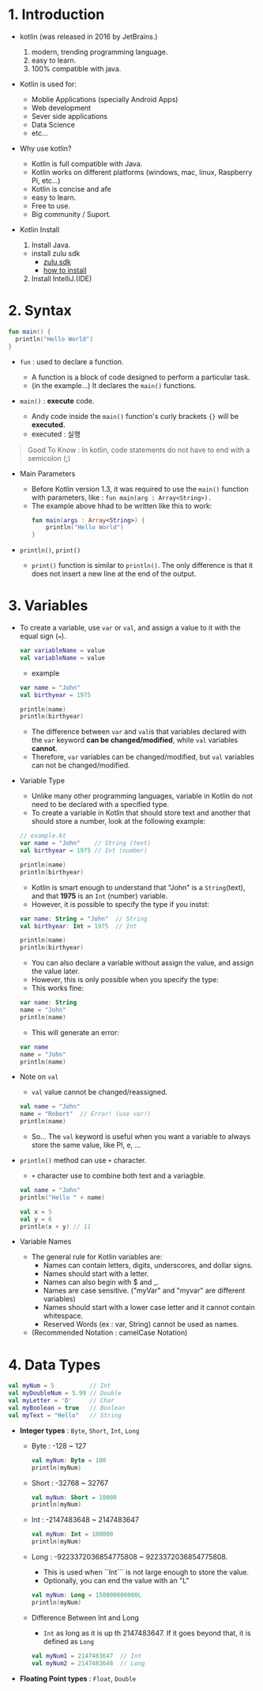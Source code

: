 # 1. Introduction
  - kotlin (was released in 2016 by JetBrains.)
    1. modern, trending programming language.
    2. easy to learn.
    3. 100% compatible with java.
    
  - Kotlin is used for:
    - Moblie Applications (specially Android Apps)
    - Web development
    - Sever side applications
    - Data Science
    - etc...

  - Why use kotlin?
    - Kotlin is full compatible with Java.
    - Kotlin works on different platforms (windows, mac, linux, Raspberry Pi, etc...)
    - Kotlin is concise and afe
    - easy to learn.
    - Free to use.
    - Big community / Suport.

  - Kotlin Install
    1. Install Java.
      - install zulu sdk
        - [zulu sdk](https://www.azul.com/)
        - [how to install](https://blog.naver.com/picassozin/222354057305)
    2. Install IntelliJ.(IDE)

# 2. Syntax
```kotlin
fun main() {
  println("Hello World")
}
```
- ```fun``` : used to declare a function.
  - A function is a block of code designed to perform a particular task.
  - (in the example...) It declares the ```main()``` functions.

- ```main()``` : **execute** code.
  - Andy code inside the ```main()``` function's curly brackets ```{}``` will be **executed.**
  - executed : 실행

> Good To Know : In kotlin, code statements do not have to end with a semicolon (;)

- Main Parameters
  - Before Kotlin version 1.3, it was required to use the ```main()``` function with parameters, like : ```fun main(arg : Array<String>).```
  - The example above hhad to be written like this to work:
    ```kotlin
    fun main(args : Array<String>) {
        println("Hello World")
    }
    ```
    
- ```println()```, ```print()```
  - ```print()``` function is similar to ```println()```. The only difference is that it does not insert a new line at the end of the output.

# 3. Variables
- To create a variable, use ```var``` or ```val```, and assign a value to it with the equal sign (```=```).
  ```kotlin
  var variableName = value
  val variableName = value
  ```
  
  - example
  ```kotlin
  var name = "John"
  val birthyear = 1975
  
  println(name)
  println(birthyear)
  ```
  
  - The difference between ```var``` and ```val```is that variables declared with the ```var``` keyword **can be changed/modified**, while ```val``` variables **cannot**.
  - Therefore, ```var``` variables can be changed/modified, but ```val``` variables can not be changed/modified.

- Variable Type
  - Unlike many other programming languages, variable in Kotlin do not need to be declared with a specified type.
  - To create a variable in Kotlin that should store text and another that should store a number, look at the following example:
  
  ```Kotlin
  // example.kt
  var name = "John"    // String (text)
  val birthyear = 1975 // Int (number)
  
  println(name)
  println(birthyear)
  ```
  
  - Kotlin is smart enough to understand that "John" is a ```String```(text), and that **1975** is an ```Int``` (number) variable.
  - However, it is possible to specify the type if you instst:
  ```kotlin
  var name: String = "John"  // String
  val birthyear: Int = 1975  // Int
  
  println(name)
  println(birthyear)
  ```
  
  - You can also declare a variable without assign the value, and assign the value later.
  - However, this is only possible when you specify the type:
  - This works fine:
  ```kotlin
  var name: String
  name = "John"
  println(name)
  ```
  
  - This will generate an error:
  ```kotlin
  var name
  name = "John"
  println(name)
  ```
  
- Note on ```val```
  - ```val``` value cannot be changed/reassigned.
  ```kotlin
  val name = "John"
  name = "Robert"  // Error! (use var!)
  println(name)
  ```
  
  - So... The ```val``` keyword is useful when you want a variable to always store the same value, like PI, e, ...

- ```println()``` method can use ```+``` character.
  - ```+``` character use to combine both text and a variagble.
  ```kotlin
  val name = "John"
  println("Hello " + name)
  
  val x = 5
  val y = 6
  println(x + y) // 11
  ```
  
- Variable Names
  - The general rule for Kotlin variables are:
    - Names can contain letters, digits, underscores, and dollar signs.
    - Names should start with a letter.
    - Names can also begin with $ and _.
    - Names are case sensitive. ("myVar" and "myvar" are different variables)
    - Names should start with a lower case letter and it cannot contain whitespace.
    - Reserved Words (ex : var, String) cannot be used as names.
  - (Recommended Notation : camelCase Notation)

# 4. Data Types
```kotlin
val myNum = 5          // Int
val myDoubleNum = 5.99 // Double
val myLetter = 'D'     // Char
val myBoolean = true   // Boolean
val myText = "Hello"   // String
```

- **Integer types** : ```Byte```, ```Short```, ```Int```, ```Long```
  - Byte : -128 ~ 127
    ```kotlin
    val myNum: Byte = 100
    println(myNum)
    ```
  - Short : -32768 ~ 32767
    ```kotlin
    val myNum: Short = 10000
    println(myNum)
    ```
  - Int : -2147483648 ~ 2147483647
    ```kotlin
    val myNum: Int = 100000
    println(myNum)
    ```
  - Long : -9223372036854775808 ~ 9223372036854775808.
    - This is used when ``Int``` is not large enough to store the value.
    - Optionally, you can end the value with an "L"
    ```kotlin
    val myNum: Long = 150000000000L
    println(myNum)
    ```
  
  - Difference Between Int and Long
    - ```Int``` as long as it is up th 2147483647. If it goes beyond that, it is defined as ```Long```
    ```kotlin
    val myNum1 = 2147483647  // Int
    val myNum2 = 2147483648  // Long 
    ```
- **Floating Point types** : ```Float```, ```Double```
